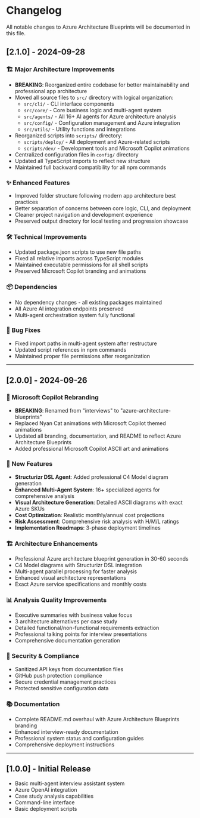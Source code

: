 # Changelog

All notable changes to Azure Architecture Blueprints will be documented in this file.

## [2.1.0] - 2024-09-28

### 🏗️ Major Architecture Improvements
- **BREAKING**: Reorganized entire codebase for better maintainability and professional app architecture
- Moved all source files to `src/` directory with logical organization:
  - `src/cli/` - CLI interface components
  - `src/core/` - Core business logic and multi-agent system
  - `src/agents/` - All 16+ AI agents for Azure architecture analysis
  - `src/config/` - Configuration management and Azure integration
  - `src/utils/` - Utility functions and integrations
- Reorganized scripts into `scripts/` directory:
  - `scripts/deploy/` - All deployment and Azure-related scripts
  - `scripts/dev/` - Development tools and Microsoft Copilot animations
- Centralized configuration files in `config/` directory
- Updated all TypeScript imports to reflect new structure
- Maintained full backward compatibility for all npm commands

### ✨ Enhanced Features
- Improved folder structure following modern app architecture best practices
- Better separation of concerns between core logic, CLI, and deployment
- Cleaner project navigation and development experience
- Preserved output directory for local testing and progression showcase

### 🛠️ Technical Improvements
- Updated package.json scripts to use new file paths
- Fixed all relative imports across TypeScript modules
- Maintained executable permissions for all shell scripts
- Preserved Microsoft Copilot branding and animations

### 📦 Dependencies
- No dependency changes - all existing packages maintained
- All Azure AI integration endpoints preserved
- Multi-agent orchestration system fully functional

### 🔧 Bug Fixes
- Fixed import paths in multi-agent system after restructure
- Updated script references in npm commands
- Maintained proper file permissions after reorganization

---

## [2.0.0] - 2024-09-26

### 🎨 Microsoft Copilot Rebranding
- **BREAKING**: Renamed from "interviews" to "azure-architecture-blueprints"
- Replaced Nyan Cat animations with Microsoft Copilot themed animations
- Updated all branding, documentation, and README to reflect Azure Architecture Blueprints
- Added professional Microsoft Copilot ASCII art and animations

### 🚀 New Features
- **Structurizr DSL Agent**: Added professional C4 Model diagram generation
- **Enhanced Multi-Agent System**: 16+ specialized agents for comprehensive analysis
- **Visual Architecture Generation**: Detailed ASCII diagrams with exact Azure SKUs
- **Cost Optimization**: Realistic monthly/annual cost projections
- **Risk Assessment**: Comprehensive risk analysis with H/M/L ratings
- **Implementation Roadmaps**: 3-phase deployment timelines

### 🏗️ Architecture Enhancements
- Professional Azure architecture blueprint generation in 30-60 seconds
- C4 Model diagrams with Structurizr DSL integration
- Multi-agent parallel processing for faster analysis
- Enhanced visual architecture representations
- Exact Azure service specifications and monthly costs

### 📊 Analysis Quality Improvements
- Executive summaries with business value focus
- 3 architecture alternatives per case study
- Detailed functional/non-functional requirements extraction
- Professional talking points for interview presentations
- Comprehensive documentation generation

### 🔐 Security & Compliance
- Sanitized API keys from documentation files
- GitHub push protection compliance
- Secure credential management practices
- Protected sensitive configuration data

### 📚 Documentation
- Complete README.md overhaul with Azure Architecture Blueprints branding
- Enhanced interview-ready documentation
- Professional system status and configuration guides
- Comprehensive deployment instructions

---

## [1.0.0] - Initial Release
- Basic multi-agent interview assistant system
- Azure OpenAI integration
- Case study analysis capabilities
- Command-line interface
- Basic deployment scripts